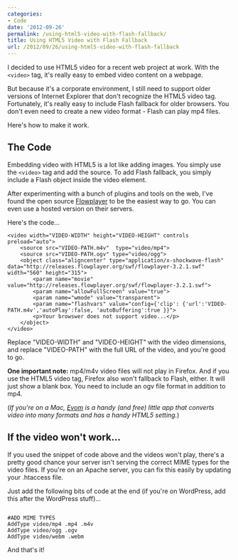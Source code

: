 ```yaml
---
categories:
- Code
date: '2012-09-26'
permalink: /using-html5-video-with-flash-fallback/
title: Using HTML5 Video with Flash Fallback
url: /2012/09/26/using-html5-video-with-flash-fallback
---
```


I decided to use HTML5 video for a recent web project at work. With the <code class="language-markup">&lt;video&gt;</code> tag, it's really easy to embed video content on a webpage.

But because it's a corporate environment, I still need to support older versions of Internet Explorer that don't recognize the HTML5 video tag. Fortunately, it's really easy to include Flash fallback for older browsers. You don't even need to create a new video format - Flash can play mp4 files.

Here's how to make it work.
<!--more-->
<h2>The Code</h2>

Embedding video with HTML5 is a lot like adding images. You simply use the <code class="language-markup">&lt;video&gt;</code> tag and add the source. To add Flash fallback, you simply include a Flash object inside the video element.

After experimenting with a bunch of plugins and tools on the web, I've found the open source <a href="http://flowplayer.org/">Flowplayer</a> to be the easiest way to go. You can even use a hosted version on their servers.

Here's the code...

<pre><code class="language-markup">&lt;video width="VIDEO-WIDTH" height="VIDEO-HEIGHT" controls preload="auto"&gt;
	&lt;source src="VIDEO-PATH.m4v"  type="video/mp4"&gt;
	&lt;source src="VIDEO-PATH.ogv" type="video/ogg"&gt;
	&lt;object class="aligncenter" type="application/x-shockwave-flash" data="http://releases.flowplayer.org/swf/flowplayer-3.2.1.swf" width="560" height="315"&gt;
		&lt;param name="movie" value="http://releases.flowplayer.org/swf/flowplayer-3.2.1.swf"&gt;
		&lt;param name="allowFullScreen" value="true"&gt;
		&lt;param name="wmode" value="transparent"&gt;
		&lt;param name="flashvars" value="config={'clip': {'url':'VIDEO-PATH.m4v','autoPlay':false, 'autoBuffering':true }}"&gt;
		&lt;p&gt;Your browswer does not support video...&lt;/p&gt;
	&lt;/object&gt;
&lt;/video&gt;
</code></pre>

Replace "VIDEO-WIDTH" and "VIDEO-HEIGHT" with the video dimensions, and replace "VIDEO-PATH" with the full URL of the video, and you're good to go.

<strong>One important note:</strong> mp4/m4v video files will not play in Firefox. And if you use the HTML5 video tag, Firefox also won't fallback to Flash, either. It will just show a blank box. You need to include an ogv file format in addition to mp4.

(<em>If you're on a Mac, <a href="http://thelittleappfactory.com/evom/">Evom</a> is a handy (and free) little app that converts video into many formats and has a handy HTML5 setting.</em>)

<h2>If the video won't work...</h2>

If you used the snippet of code above and the videos won't play, there's a pretty good chance your server isn't serving the correct MIME types for the video files. If you're on an Apache server, you can fix this easily by updating your .htaccess file.

Just add the following bits of code at the end (if you're on WordPress, add this after the WordPress stuff)...

<pre><code class="language-htaccess">
#ADD MIME TYPES
AddType video/mp4 .mp4 .m4v
AddType video/ogg .ogv
AddType video/webm .webm
</code></pre>

And that's it!